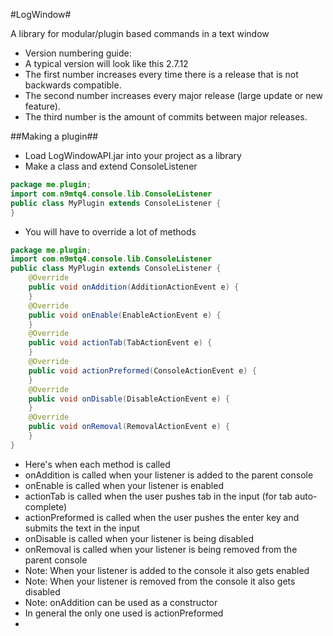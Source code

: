 #LogWindow#

A library for modular/plugin based commands in a text window

- Version numbering guide:
 - A typical version will look like this 2.7.12
 - The first number increases every time there is a release that is not backwards compatible.
 - The second number increases every major release (large update or new feature).
 - The third number is the amount of commits between major releases.

##Making a plugin##
- Load LogWindowAPI.jar into your project as a library
- Make a class and extend ConsoleListener
```java
package me.plugin;
import com.n9mtq4.console.lib.ConsoleListener
public class MyPlugin extends ConsoleListener {
}
```
- You will have to override a lot of methods
```java
package me.plugin;
import com.n9mtq4.console.lib.ConsoleListener
public class MyPlugin extends ConsoleListener {
	@Override
	public void onAddition(AdditionActionEvent e) {
	}
	@Override
	public void onEnable(EnableActionEvent e) {
	}
	@Override
	public void actionTab(TabActionEvent e) {
	}
	@Override
	public void actionPreformed(ConsoleActionEvent e) {
	}
	@Override
	public void onDisable(DisableActionEvent e) {
	}
	@Override
	public void onRemoval(RemovalActionEvent e) {
	}
}
```
- Here's when each method is called
 - onAddition is called when your listener is added to the parent console
 - onEnable is called when your listener is enabled
 - actionTab is called when the user pushes tab in the input (for tab auto-complete) 
 - actionPreformed is called when the user pushes the enter key and submits the text in the input
 - onDisable is called when your listener is being disabled
 - onRemoval is called when your listener is being removed from the parent console
 - Note: When your listener is added to the console it also gets enabled
 - Note: When your listener is removed from the console it also gets disabled
 - Note: onAddition can be used as a constructor
- In general the only one used is actionPreformed
- 
